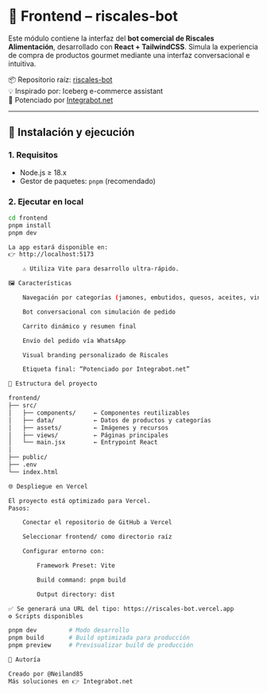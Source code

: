 # 🎨 Frontend – riscales-bot

Este módulo contiene la interfaz del **bot comercial de Riscales Alimentación**, desarrollado con **React + TailwindCSS**. Simula la experiencia de compra de productos gourmet mediante una interfaz conversacional e intuitiva.

📦 Repositorio raíz: [riscales-bot](https://github.com/Neiland85/riscales-bot)  
💡 Inspirado por: Iceberg e-commerce assistant  
🤖 Potenciado por [Integrabot.net](https://integrabot.net)

---

## 🚀 Instalación y ejecución

### 1. Requisitos

- Node.js ≥ 18.x
- Gestor de paquetes: `pnpm` (recomendado)

### 2. Ejecutar en local

```bash
cd frontend
pnpm install
pnpm dev

La app estará disponible en:
👉 http://localhost:5173

    ⚠️ Utiliza Vite para desarrollo ultra-rápido.

🖼️ Características

    Navegación por categorías (jamones, embutidos, quesos, aceites, vinos, etc.)

    Bot conversacional con simulación de pedido

    Carrito dinámico y resumen final

    Envío del pedido vía WhatsApp

    Visual branding personalizado de Riscales

    Etiqueta final: “Potenciado por Integrabot.net”

🧱 Estructura del proyecto

frontend/
├── src/
│   ├── components/     ← Componentes reutilizables
│   ├── data/           ← Datos de productos y categorías
│   ├── assets/         ← Imágenes y recursos
│   ├── views/          ← Páginas principales
│   └── main.jsx        ← Entrypoint React
│
├── public/
├── .env
└── index.html

🌐 Despliegue en Vercel

El proyecto está optimizado para Vercel.
Pasos:

    Conectar el repositorio de GitHub a Vercel

    Seleccionar frontend/ como directorio raíz

    Configurar entorno con:

        Framework Preset: Vite

        Build command: pnpm build

        Output directory: dist

✅ Se generará una URL del tipo: https://riscales-bot.vercel.app
⚙️ Scripts disponibles

pnpm dev         # Modo desarrollo
pnpm build       # Build optimizada para producción
pnpm preview     # Previsualizar build de producción

🧠 Autoría

Creado por @Neiland85
Más soluciones en 👉 Integrabot.net
